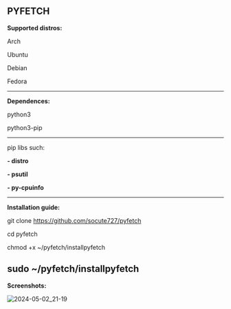 PYFETCH
------------------------------------------------------------------------------------------------------
**Supported distros:**

Arch 

Ubuntu

Debian

Fedora

------------------------------------------------------------------------------------------------------
**Dependences:**

python3 

python3-pip

------------------------------------------------------------------------------------------------------
pip libs such: 

**- distro** 

**- psutil**

**- py-cpuinfo**

----------------------------------------------------------------------------------------------------- 
**Installation guide:**

git clone https://github.com/socute727/pyfetch

cd pyfetch

chmod +x ~/pyfetch/installpyfetch

sudo ~/pyfetch/installpyfetch
------------------------------------------------------------------------------------------------------
**Screenshots:**


![2024-05-02_21-19](https://github.com/socute727/pyfetch/assets/152518983/a09e650a-6491-4c57-a6c4-8e7da31fc41f)

